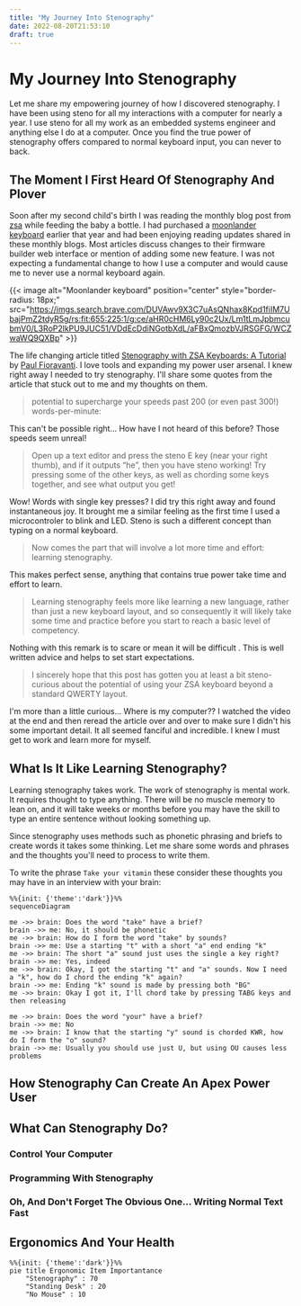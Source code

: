 ```yaml
---
title: "My Journey Into Stenography"
date: 2022-08-20T21:53:10
draft: true
---
```


# My Journey Into Stenography

Let me share my empowering journey of how I discovered stenography.
I have been using steno for all my interactions with a computer for nearly a
year. I use steno for all my work as an embedded systems engineer and
anything else I do at a computer. Once you find the true power of stenography
offers compared to normal keyboard input, you can never to back.

## The Moment I First Heard Of Stenography And Plover

Soon after my second child's birth I was reading the monthly blog post from
[zsa](https://blog.zsa.io/2107-steno-tutorial/) while feeding the baby a bottle.
I had purchased a [moonlander keyboard](https://www.zsa.io/moonlander/)
earlier that year and had been enjoying reading updates shared in these monthly
blogs. Most articles discuss changes to their firmware builder web interface or
mention of adding some new feature. I was not expecting a fundamental change to
how I use a computer and would cause me to never use a normal keyboard again.

{{< image alt="Moonlander keyboard" position="center" style="border-radius: 18px;" src="https://imgs.search.brave.com/DUVAwv9X3C7uAsQNhax8Kpd1fiIM7UbajPmZ2tdyR5g/rs:fit:655:225:1/g:ce/aHR0cHM6Ly90c2Ux/Lm1tLmJpbmcubmV0/L3RoP2lkPU9JUC51/VDdEcDdiNGotbXdL/aFBxQmozbVJRSGFG/WCZwaWQ9QXBp" >}}

The life changing article titled
[Stenography with ZSA Keyboards: A Tutorial](https://blog.zsa.io/2107-steno-tutorial/)
by [Paul Fioravanti](https://www.paulfioravanti.com/). I love
tools and expanding my power user arsenal. I knew right away I needed to try
stenography. I'll share some quotes from the article that stuck out to me and my
thoughts on them.

> potential to supercharge your speeds past 200 (or even past 300!)
> words-per-minute:

This can't be possible right... How have I not heard of this before? Those
speeds seem unreal!

> Open up a text editor and press the steno E key (near your right thumb), and
> if it outputs “he”, then you have steno working! Try pressing some of the other
> keys, as well as chording some keys together, and see what output you get!

Wow! Words with single key presses? I did try this right away and found
instantaneous joy. It brought me a similar feeling as the first time I used a
microcontroler to blink and LED. Steno is such a different concept than typing
on a normal keyboard.

> Now comes the part that will involve a lot more time and effort: learning
> stenography.

This makes perfect sense, anything that contains true power take time and effort
to learn.

> Learning stenography feels more like learning a new language, rather than just
> a new keyboard layout, and so consequently it will likely take some time and
> practice before you start to reach a basic level of competency.

Nothing with this remark is to scare or mean it will be difficult . This is well
written advice and helps to set start expectations.

> I sincerely hope that this post has gotten you at least a bit steno-curious
> about the potential of using your ZSA keyboard beyond a standard QWERTY layout.

I'm more than a little curious... Where is my computer?? I watched the
video at the end and then reread the article over and over to make sure I
didn't his some important detail. It all seemed fanciful and incredible. I knew
I must get to work and learn more for myself.

## What Is It Like Learning Stenography?

Learning stenography takes work. The work of stenography is mental work. It
requires thought to type anything. There will be no muscle memory to lean on,
and it will take weeks or months before you may have the skill to type an entire
sentence without looking something up.

Since stenography uses methods such as phonetic phrasing and briefs to create
words it takes some thinking. Let me share some words and phrases and the
thoughts you'll need to process to write them.

To write the phrase `Take your vitamin` these consider these thoughts you may
have in an interview with your brain:

```mermaid
%%{init: {'theme':'dark'}}%%
sequenceDiagram

me ->> brain: Does the word "take" have a brief?
brain ->> me: No, it should be phonetic
me ->> brain: How do I form the word "take" by sounds?
brain ->> me: Use a starting "t" with a short "a" end ending "k"
me ->> brain: The short "a" sound just uses the single a key right?
brain ->> me: Yes, indeed
me ->> brain: Okay, I got the starting "t" and "a" sounds. Now I need a "k", how do I chord the ending "k" again?
brain ->> me: Ending "k" sound is made by pressing both "BG"
me ->> brain: Okay I got it, I'll chord take by pressing TABG keys and then releasing

me ->> brain: Does the word "your" have a brief?
brain ->> me: No
me ->> brain: I know that the starting "y" sound is chorded KWR, how do I form the "o" sound?
brain ->> me: Usually you should use just U, but using OU causes less problems
```

## How Stenography Can Create An Apex Power User

## What Can Stenography Do?

### Control Your Computer

### Programming With Stenography

### Oh, And Don't Forget The Obvious One... Writing Normal Text Fast

## Ergonomics And Your Health

```mermaid
%%{init: {'theme':'dark'}}%%
pie title Ergonomic Item Importantance
    "Stenography" : 70
    "Standing Desk" : 20
    "No Mouse" : 10
```

